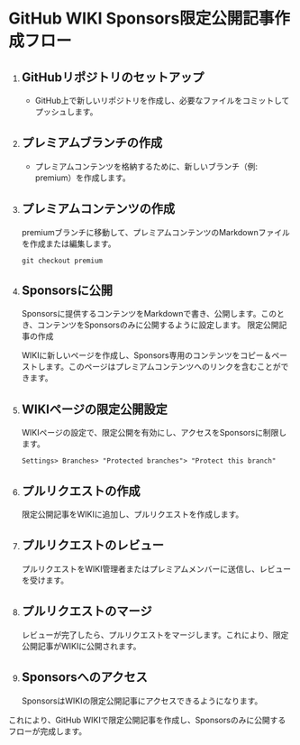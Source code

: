 # GitHub WIKI Sponsors限定公開記事作成フロー

1. ## **GitHubリポジトリのセットアップ**
   - GitHub上で新しいリポジトリを作成し、必要なファイルをコミットしてプッシュします。

1. ## **プレミアムブランチの作成**
   - プレミアムコンテンツを格納するために、新しいブランチ（例: premium）を作成します。

1. ## プレミアムコンテンツの作成
    premiumブランチに移動して、プレミアムコンテンツのMarkdownファイルを作成または編集します。
    ```
    git checkout premium
    ```

1. ## Sponsorsに公開

    Sponsorsに提供するコンテンツをMarkdownで書き、公開します。このとき、コンテンツをSponsorsのみに公開するように設定します。
    限定公開記事の作成

    WIKIに新しいページを作成し、Sponsors専用のコンテンツをコピー＆ペーストします。このページはプレミアムコンテンツへのリンクを含むことができます。

1. ## WIKIページの限定公開設定

    WIKIページの設定で、限定公開を有効にし、アクセスをSponsorsに制限します。
    
    `Settings> Branches> "Protected branches"> "Protect this branch" `

1. ## プルリクエストの作成

    限定公開記事をWIKIに追加し、プルリクエストを作成します。
    
1. ## プルリクエストのレビュー

    プルリクエストをWIKI管理者またはプレミアムメンバーに送信し、レビューを受けます。
  
1. ## プルリクエストのマージ

    レビューが完了したら、プルリクエストをマージします。これにより、限定公開記事がWIKIに公開されます。

1. ## Sponsorsへのアクセス

    SponsorsはWIKIの限定公開記事にアクセスできるようになります。

これにより、GitHub WIKIで限定公開記事を作成し、Sponsorsのみに公開するフローが完成します。
